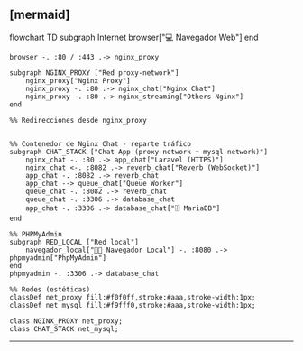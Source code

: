 [mermaid]
-----
flowchart TD
    subgraph Internet
        browser["💻 Navegador Web"]
    end

    browser -. :80 / :443 .-> nginx_proxy

    subgraph NGINX_PROXY ["Red proxy-network"]
        nginx_proxy["Nginx Proxy"]
        nginx_proxy -. :80 .-> nginx_chat["Nginx Chat"]
        nginx_proxy -. :80 .-> nginx_streaming["Others Nginx"]
    end

    %% Redirecciones desde nginx_proxy


    %% Contenedor de Nginx Chat - reparte tráfico
    subgraph CHAT_STACK ["Chat App (proxy-network + mysql-network)"]
        nginx_chat -. :80 .-> app_chat["Laravel (HTTPS)"]
        nginx_chat <-. :8082 .-> reverb_chat["Reverb (WebSocket)"]
        app_chat -. :8082 .-> reverb_chat
        app_chat --> queue_chat["Queue Worker"]
        queue_chat -. :8082 .-> reverb_chat
        queue_chat -. :3306 .-> database_chat
        app_chat -. :3306 .-> database_chat["🗄️ MariaDB"]
    end

    %% PHPMyAdmin
    subgraph RED_LOCAL ["Red local"]
        navegador_local["🧑‍💻 Navegador Local"] -. :8080 .-> phpmyadmin["PhpMyAdmin"]
    end
    phpmyadmin -. :3306 .-> database_chat

    %% Redes (estéticas)
    classDef net_proxy fill:#f0f0ff,stroke:#aaa,stroke-width:1px;
    classDef net_mysql fill:#f9fff0,stroke:#aaa,stroke-width:1px;

    class NGINX_PROXY net_proxy;
    class CHAT_STACK net_mysql;
-----
